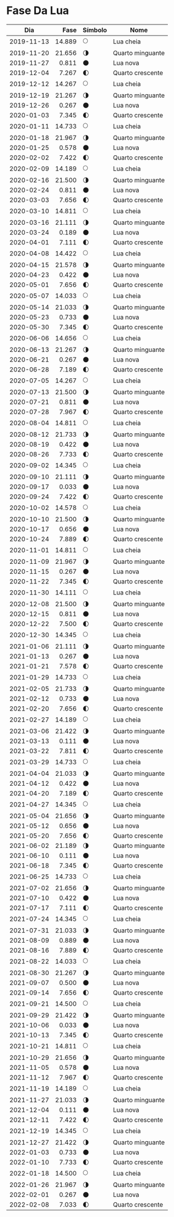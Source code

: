 # Fase Da Lua
    
Dia        | Fase   | Símbolo | Nome
-----------|-------:|---|---
2019-11-13 | 14.889 | 🌕 | Lua cheia
2019-11-20 | 21.656 | 🌗 | Quarto minguante
2019-11-27 |  0.811 | 🌑 | Lua nova
2019-12-04 |  7.267 | 🌓 | Quarto crescente
2019-12-12 | 14.267 | 🌕 | Lua cheia
2019-12-19 | 21.267 | 🌗 | Quarto minguante
2019-12-26 |  0.267 | 🌑 | Lua nova
2020-01-03 |  7.345 | 🌓 | Quarto crescente
2020-01-11 | 14.733 | 🌕 | Lua cheia
2020-01-18 | 21.967 | 🌗 | Quarto minguante
2020-01-25 |  0.578 | 🌑 | Lua nova
2020-02-02 |  7.422 | 🌓 | Quarto crescente
2020-02-09 | 14.189 | 🌕 | Lua cheia
2020-02-16 | 21.500 | 🌗 | Quarto minguante
2020-02-24 |  0.811 | 🌑 | Lua nova
2020-03-03 |  7.656 | 🌓 | Quarto crescente
2020-03-10 | 14.811 | 🌕 | Lua cheia
2020-03-16 | 21.111 | 🌗 | Quarto minguante
2020-03-24 |  0.189 | 🌑 | Lua nova
2020-04-01 |  7.111 | 🌓 | Quarto crescente
2020-04-08 | 14.422 | 🌕 | Lua cheia
2020-04-15 | 21.578 | 🌗 | Quarto minguante
2020-04-23 |  0.422 | 🌑 | Lua nova
2020-05-01 |  7.656 | 🌓 | Quarto crescente
2020-05-07 | 14.033 | 🌕 | Lua cheia
2020-05-14 | 21.033 | 🌗 | Quarto minguante
2020-05-23 |  0.733 | 🌑 | Lua nova
2020-05-30 |  7.345 | 🌓 | Quarto crescente
2020-06-06 | 14.656 | 🌕 | Lua cheia
2020-06-13 | 21.267 | 🌗 | Quarto minguante
2020-06-21 |  0.267 | 🌑 | Lua nova
2020-06-28 |  7.189 | 🌓 | Quarto crescente
2020-07-05 | 14.267 | 🌕 | Lua cheia
2020-07-13 | 21.500 | 🌗 | Quarto minguante
2020-07-21 |  0.811 | 🌑 | Lua nova
2020-07-28 |  7.967 | 🌓 | Quarto crescente
2020-08-04 | 14.811 | 🌕 | Lua cheia
2020-08-12 | 21.733 | 🌗 | Quarto minguante
2020-08-19 |  0.422 | 🌑 | Lua nova
2020-08-26 |  7.733 | 🌓 | Quarto crescente
2020-09-02 | 14.345 | 🌕 | Lua cheia
2020-09-10 | 21.111 | 🌗 | Quarto minguante
2020-09-17 |  0.033 | 🌑 | Lua nova
2020-09-24 |  7.422 | 🌓 | Quarto crescente
2020-10-02 | 14.578 | 🌕 | Lua cheia
2020-10-10 | 21.500 | 🌗 | Quarto minguante
2020-10-17 |  0.656 | 🌑 | Lua nova
2020-10-24 |  7.889 | 🌓 | Quarto crescente
2020-11-01 | 14.811 | 🌕 | Lua cheia
2020-11-09 | 21.967 | 🌗 | Quarto minguante
2020-11-15 |  0.267 | 🌑 | Lua nova
2020-11-22 |  7.345 | 🌓 | Quarto crescente
2020-11-30 | 14.111 | 🌕 | Lua cheia
2020-12-08 | 21.500 | 🌗 | Quarto minguante
2020-12-15 |  0.811 | 🌑 | Lua nova
2020-12-22 |  7.500 | 🌓 | Quarto crescente
2020-12-30 | 14.345 | 🌕 | Lua cheia
2021-01-06 | 21.111 | 🌗 | Quarto minguante
2021-01-13 |  0.267 | 🌑 | Lua nova
2021-01-21 |  7.578 | 🌓 | Quarto crescente
2021-01-29 | 14.733 | 🌕 | Lua cheia
2021-02-05 | 21.733 | 🌗 | Quarto minguante
2021-02-12 |  0.733 | 🌑 | Lua nova
2021-02-20 |  7.656 | 🌓 | Quarto crescente
2021-02-27 | 14.189 | 🌕 | Lua cheia
2021-03-06 | 21.422 | 🌗 | Quarto minguante
2021-03-13 |  0.111 | 🌑 | Lua nova
2021-03-22 |  7.811 | 🌓 | Quarto crescente
2021-03-29 | 14.733 | 🌕 | Lua cheia
2021-04-04 | 21.033 | 🌗 | Quarto minguante
2021-04-12 |  0.422 | 🌑 | Lua nova
2021-04-20 |  7.189 | 🌓 | Quarto crescente
2021-04-27 | 14.345 | 🌕 | Lua cheia
2021-05-04 | 21.656 | 🌗 | Quarto minguante
2021-05-12 |  0.656 | 🌑 | Lua nova
2021-05-20 |  7.656 | 🌓 | Quarto crescente
2021-06-02 | 21.189 | 🌗 | Quarto minguante
2021-06-10 |  0.111 | 🌑 | Lua nova
2021-06-18 |  7.345 | 🌓 | Quarto crescente
2021-06-25 | 14.733 | 🌕 | Lua cheia
2021-07-02 | 21.656 | 🌗 | Quarto minguante
2021-07-10 |  0.422 | 🌑 | Lua nova
2021-07-17 |  7.111 | 🌓 | Quarto crescente
2021-07-24 | 14.345 | 🌕 | Lua cheia
2021-07-31 | 21.033 | 🌗 | Quarto minguante
2021-08-09 |  0.889 | 🌑 | Lua nova
2021-08-16 |  7.889 | 🌓 | Quarto crescente
2021-08-22 | 14.033 | 🌕 | Lua cheia
2021-08-30 | 21.267 | 🌗 | Quarto minguante
2021-09-07 |  0.500 | 🌑 | Lua nova
2021-09-14 |  7.656 | 🌓 | Quarto crescente
2021-09-21 | 14.500 | 🌕 | Lua cheia
2021-09-29 | 21.422 | 🌗 | Quarto minguante
2021-10-06 |  0.033 | 🌑 | Lua nova
2021-10-13 |  7.345 | 🌓 | Quarto crescente
2021-10-21 | 14.811 | 🌕 | Lua cheia
2021-10-29 | 21.656 | 🌗 | Quarto minguante
2021-11-05 |  0.578 | 🌑 | Lua nova
2021-11-12 |  7.967 | 🌓 | Quarto crescente
2021-11-19 | 14.189 | 🌕 | Lua cheia
2021-11-27 | 21.033 | 🌗 | Quarto minguante
2021-12-04 |  0.111 | 🌑 | Lua nova
2021-12-11 |  7.422 | 🌓 | Quarto crescente
2021-12-19 | 14.345 | 🌕 | Lua cheia
2021-12-27 | 21.422 | 🌗 | Quarto minguante
2022-01-03 |  0.733 | 🌑 | Lua nova
2022-01-10 |  7.733 | 🌓 | Quarto crescente
2022-01-18 | 14.500 | 🌕 | Lua cheia
2022-01-26 | 21.967 | 🌗 | Quarto minguante
2022-02-01 |  0.267 | 🌑 | Lua nova
2022-02-08 |  7.033 | 🌓 | Quarto crescente
